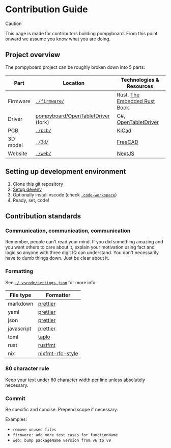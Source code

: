# Contribution Guide

> [!CAUTION]
> This page is made for contributors building pompyboard.
> From this point onward we assume you know what you are doing.

## Project overview

The pompyboard project can be roughly broken down into 5 parts:

| Part     | Location                                       | Technologies & Resources             |
| -------- | ---------------------------------------------- | ------------------------------------ |
| Firmware | [`./firmware/`](./firmware/)                   | Rust, [The Embedded Rust Book][terb] |
| Driver   | [pompyboard/OpenTabletDriver][otd-fork] (fork) | C#, [OpenTabletDriver][otd]          |
| PCB      | [`./pcb/`](./pcb/)                             | [KiCad][kicad]                       |
| 3D model | [`./3d/`](./3d/)                               | [FreeCAD][freecad]                   |
| Website  | [`./web/`](./web/)                             | [NextJS][nextjs]                     |

## Setting up development environment

1. Clone this git repository
2. [Setup devenv](https://devenv.sh/getting-started)
3. Optionally install vscode (check [`.code-workspace`](.code-workspace))
4. Ready, set, code!

## Contribution standards

### Communication, communication, communication

Remember, people can't read your mind. If you did something amazing and you want
others to care about it, explain your motivation using fact and logic so anyone
with three digit IQ can understand. You don't necessarily have to dumb things
down. Just be clear about it.

### Formatting

See [`./.vscode/settings.json`](./.vscode/settings.json) for more info.

| File type  | Formatter                                                    |
| ---------- | ------------------------------------------------------------ |
| markdown   | [prettier](https://prettier.io/)                             |
| yaml       | [prettier](https://prettier.io/)                             |
| json       | [prettier](https://prettier.io/)                             |
| javascript | [prettier](https://prettier.io/)                             |
| toml       | [taplo](https://taplo.tamasfe.dev/cli/usage/formatting.html) |
| rust       | [rustfmt](https://github.com/rust-lang/rustfmt)              |
| nix        | [nixfmt-rfc-style](https://github.com/NixOS/nixfmt)          |

### 80 character rule

Keep your text under 80 character width per line unless absolutely necessary.

### Commit

Be specific and concise. Prepend scope if necessary.

Examples:

- `remove unused files`
- `firmware: add more test cases for functionName`
- `web: bump packageName version from v6 to v9`

<!-- Links -->

[otd]: https://github.com/OpenTabletDriver/OpenTabletDriver
[otd-fork]: https://github.com/pompyboard/OpenTabletDriver
[freecad]: https://www.freecad.org/
[kicad]: https://www.kicad.org/
[terb]: https://docs.rust-embedded.org/book/
[nextjs]: https://nextjs.org/
